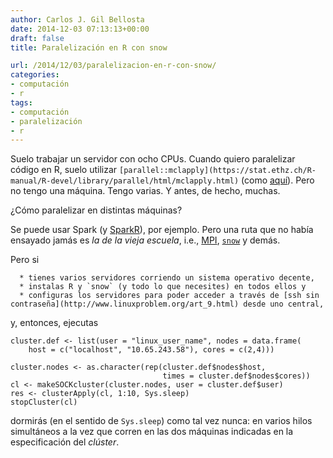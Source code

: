 ```yaml
---
author: Carlos J. Gil Bellosta
date: 2014-12-03 07:13:13+00:00
draft: false
title: Paralelización en R con snow

url: /2014/12/03/paralelizacion-en-r-con-snow/
categories:
- computación
- r
tags:
- computación
- paralelización
- r
---
```


Suelo trabajar un servidor con ocho CPUs. Cuando quiero paralelizar código en R, suelo utilizar `[parallel::mclapply](https://stat.ethz.ch/R-manual/R-devel/library/parallel/html/mclapply.html)` (como [aquí](http://www.datanalytics.com/2014/05/15/r-en-paralelo/)). Pero no tengo una máquina. Tengo varias. Y antes, de hecho, muchas.

¿Cómo paralelizar en distintas máquinas?

Se puede usar Spark (y [SparkR](http://amplab-extras.github.io/SparkR-pkg/)), por ejemplo. Pero una ruta que no había ensayado jamás es _la de la vieja escuela_, i.e., [MPI](http://cran.r-project.org/web/packages/Rmpi/index.html), [`snow`](http://cran.r-project.org/web/packages/snow/index.html) y demás.

Pero si



	  * tienes varios servidores corriendo un sistema operativo decente,
	  * instalas R y `snow` (y todo lo que necesites) en todos ellos y
	  * configuras los servidores para poder acceder a través de [ssh sin contraseña](http://www.linuxproblem.org/art_9.html) desde uno central,


y, entonces, ejecutas



    cluster.def <- list(user = "linux_user_name", nodes = data.frame(
        host = c("localhost", "10.65.243.58"), cores = c(2,4)))

    cluster.nodes <- as.character(rep(cluster.def$nodes$host,
                                      times = cluster.def$nodes$cores))
    cl <- makeSOCKcluster(cluster.nodes, user = cluster.def$user)
    res <- clusterApply(cl, 1:10, Sys.sleep)
    stopCluster(cl)



dormirás (en el sentido de `Sys.sleep`) como tal vez nunca: en varios hilos simultáneos a la vez que corren en las dos máquinas indicadas en la especificación del _clúster_.




